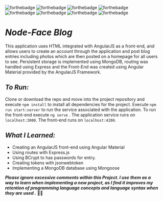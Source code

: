 ![forthebadge](https://img.shields.io/badge/made%20with-TypeScript-red.svg?style=for-the-badge&logo=TypeScript&logoColor=white)
![forthebadge](https://img.shields.io/badge/made%20with-JavaScript-red.svg?style=for-the-badge&logo=JavaScript&logoColor=white)
![forthebadge](https://img.shields.io/badge/made%20with-HTML5-red.svg?style=for-the-badge&logo=HTML5&logoColor=white)
![forthebadge](https://img.shields.io/badge/made%20with-CSS3-red.svg?style=for-the-badge&logo=CSS3&logoColor=white)<br>
![forthebadge](https://img.shields.io/badge/uses-node.js-blue.svg?style=for-the-badge&logo=Node.js&logoColor=white)
![forthebadge](https://img.shields.io/badge/uses-angularjs-blue.svg?style=for-the-badge&logo=Angular&logoColor=white)
![forthebadge](https://img.shields.io/badge/uses-express-blue.svg?style=for-the-badge)
![forthebadge](https://img.shields.io/badge/uses-mongodb-blue.svg?style=for-the-badge&logo=MongoDB&logoColor=white)

# *Node-Face Blog*
This application uses  HTML integrated with AngularJS as a front-end, and allows users to create an account through the application and post blog entries including photos which are then posted on a homepage for all users to see. Persistent storage is implemented using MongoDB, routing was handled using Express and the Front-End was created using Angular Material provided by the AngularJS Framework.

## *To Run:*
Clone or download the repo and move into the project repository and execute ```npm install``` to install all dependencies for the project. Execute ```npm run start:server``` to run the service associated with the application. To run the front-end execute ```ng serve``` . The application service runs on ```localhost:3000```. The front-end runs on ```localhost:4200```.

## *What I Learned:*

* Creating an AngularJS front-end using Angular Material
* Using routes with Express.js
* Using BCrypt to has passwords for entry.
* Creating tokens with jsonwebtoken
* Implementing a MongoDB database using Mongoose

_**Please ignore excessive comments within this Project. I use them as a way to learn when implementing a new project, as I find it improves my retention of programming language concepts and language syntax when they are used .**_ 🖖🏻
